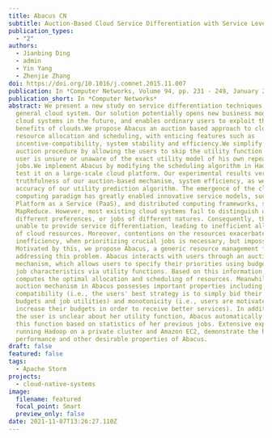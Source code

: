 ```yaml
---
title: Abacus CN
subtitle: Auction-Based Cloud Service Differentiation with Service Level Objectives
publication_types:
  - "2"
authors:
  - Jianbing Ding
  - admin
  - Yin Yang
  - Zhenjie Zhang
doi: https://doi.org/10.1016/j.comnet.2015.11.007
publication: In *Computer Networks, Volume 94, pp. 231 - 249, January 2016.*
publication_short: In *Computer Networks*
abstract: We present a new study on service differentiation techniques for
  general cloud system. Our solution potentially opens new business models for
  cloud systems in the future, and enables ordinary users to exploit the
  benefits of clouds.We propose Abacus an auction based approach to cloud system
  resource allocation and scheduling, with enticing features such as
  incentive-compatibility, system stability and efficiency.We simplify the
  auction procedure by allowing the users to skip the utility function when the
  user is unsure or unaware of the exact utility model of his own repeated
  jobs.We implement Abacus by modifying the scheduling algorithm in Hadoop, and
  test it on a large-scale cloud platform. Our experimental results verify the
  truthfulness of our auction-based mechanism, system efficiency, as well as the
  accuracy of our utility prediction algorithm. The emergence of the cloud
  computing paradigm has greatly enabled innovative service models, such as
  Platform as a Service (PaaS), and distributed computing frameworks, such as
  MapReduce. However, most existing cloud systems fail to distinguish users with
  different preferences, or jobs of different natures. Consequently, they are
  unable to provide service differentiation, leading to inefficient allocations
  of cloud resources. Moreover, contentions on the resources exacerbate this
  inefficiency, when prioritizing crucial jobs is necessary, but impossible.
  Motivated by this, we propose Abacus, a generic resource management framework
  addressing this problem. Abacus interacts with users through an auction
  mechanism, which allows users to specify their priorities using budgets, and
  job characteristics via utility functions. Based on this information, Abacus
  computes the optimal allocation and scheduling of resources. Meanwhile, the
  auction mechanism in Abacus possesses important properties including incentive
  compatibility (i.e., the users' best strategy is to simply bid their true
  budgets and job utilities) and monotonicity (i.e., users are motivated to
  increase their budgets in order to receive better services). In addition, when
  the user is unclear about her utility function, Abacus automatically learns
  this function based on statistics of her previous jobs. Extensive experiments,
  running Hadoop on a private cluster and Amazon EC2, demonstrate the high
  performance and other desirable properties of Abacus.
draft: false
featured: false
tags:
  - Apache Storm
projects:
  - cloud-native-systems
image:
  filename: featured
  focal_point: Smart
  preview_only: false
date: 2021-11-07T13:26:27.110Z
---
```

